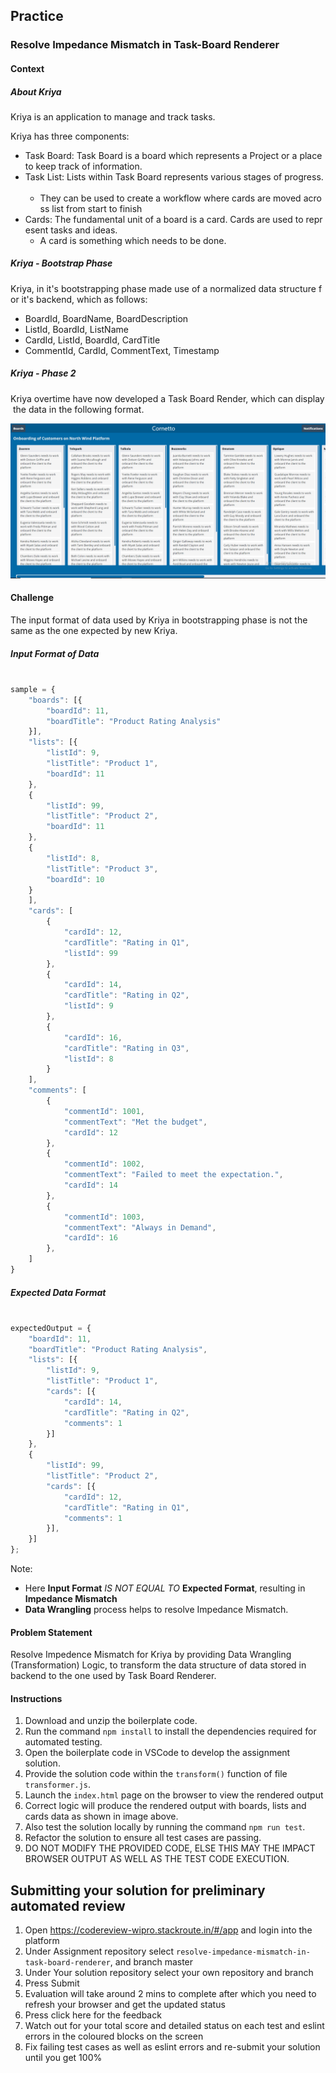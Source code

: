 ## Practice

### Resolve Impedance Mismatch in Task-Board Renderer

#### Context

##### About Kriya

Kriya is an application to manage and track tasks. 

Kriya has three components:

- Task Board: Task Board is a board which represents a Project or a place to keep track of information.
- Task List: Lists within Task Board represents various stages of progress. 
	- They can be used to create a workflow where cards are moved across list from start to finish
- Cards: The fundamental unit of a board is a card. Cards are used to represent tasks and ideas.
    - A card is something which needs to be done.


##### Kriya - Bootstrap Phase

Kriya, in it's bootstrapping phase made use of a normalized data structure for it's backend, which as follows:
- BoardId, BoardName, BoardDescription
- ListId, BoardId, ListName
- CardId, ListId, BoardId, CardTitle
- CommentId, CardId, CommentText, Timestamp

##### Kriya - Phase 2

Kriya overtime have now developed a Task Board Render, which can display the data in the following format.

![](images/kriya-task-board.png)

#### Challenge

The input format of data used by Kriya in bootstrapping phase is not the same as the one expected by new Kriya.

##### Input Format of Data

```javascript

sample = {
    "boards": [{
        "boardId": 11,
        "boardTitle": "Product Rating Analysis"
    }],
    "lists": [{
        "listId": 9,
        "listTitle": "Product 1",
        "boardId": 11
    },
    {
        "listId": 99,
        "listTitle": "Product 2",
        "boardId": 11
    },
    {
        "listId": 8,
        "listTitle": "Product 3",
        "boardId": 10
    }
    ],
    "cards": [
        {
            "cardId": 12,
            "cardTitle": "Rating in Q1",
            "listId": 99
        },
        {
            "cardId": 14,
            "cardTitle": "Rating in Q2",
            "listId": 9
        },
        {
            "cardId": 16,
            "cardTitle": "Rating in Q3",
            "listId": 8
        }
    ],
    "comments": [
        {
            "commentId": 1001,
            "commentText": "Met the budget",
            "cardId": 12
        },
        {
            "commentId": 1002,
            "commentText": "Failed to meet the expectation.",
            "cardId": 14
        },
        {
            "commentId": 1003,
            "commentText": "Always in Demand",
            "cardId": 16
        },
    ]
}
```

##### Expected Data Format

```javascript

expectedOutput = {
    "boardId": 11,
    "boardTitle": "Product Rating Analysis",
    "lists": [{
        "listId": 9,
        "listTitle": "Product 1",
        "cards": [{
            "cardId": 14,
            "cardTitle": "Rating in Q2",
            "comments": 1
        }]
    },
    {
        "listId": 99,
        "listTitle": "Product 2",
        "cards": [{
            "cardId": 12,
            "cardTitle": "Rating in Q1",
            "comments": 1
        }],
    }]
};
```


Note: 
- Here **Input Format** *IS NOT EQUAL TO* **Expected Format**, resulting in **Impedance Mismatch**
- **Data Wrangling** process helps to resolve Impedance Mismatch.

#### Problem Statement

Resolve Impedence Mismatch for Kriya by providing Data Wrangling (Transformation) Logic, to transform the data structure of data stored in backend to the one used by Task Board Renderer.

#### Instructions

1. Download and unzip the boilerplate code.  
2. Run the command `npm install` to install the dependencies required for automated testing.  
3. Open the boilerplate code in VSCode to develop the assignment solution.
4. Provide the solution code within the `transform()` function of file `transformer.js`.
5. Launch the `index.html` page on the browser to view the rendered output
6. Correct logic will produce the rendered output with boards, lists and cards data as shown in image above.
7. Also test the solution locally by running the command `npm run test`.  
8. Refactor the solution to ensure all test cases are passing.  
9. DO NOT MODIFY THE PROVIDED CODE, ELSE THIS MAY THE IMPACT BROWSER OUTPUT AS WELL AS THE TEST CODE EXECUTION.

## Submitting your solution for preliminary automated review  

 1. Open https://codereview-wipro.stackroute.in/#/app and login into the platform  
 2. Under Assignment repository select `resolve-impedance-mismatch-in-task-board-renderer`, and branch master  
 3. Under Your solution repository select your own repository and branch  
 4. Press Submit  
 5. Evaluation will take around 2 mins to complete after which you need to refresh your browser and get the updated status    
 6. Press click here for the feedback 
 7. Watch out for your total score and detailed status on each test and eslint errors in the coloured blocks on the screen  
 8. Fix failing test cases as well as eslint errors and re-submit your solution until you get 100%

